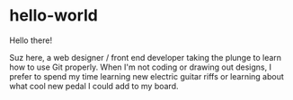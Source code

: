 # hello-world

Hello there!

Suz here, a web designer / front end developer taking the plunge to learn how to use Git properly. When I'm not coding or drawing out designs, I prefer to spend my time learning new electric guitar riffs or learning about what cool new pedal I could add to my board. 
